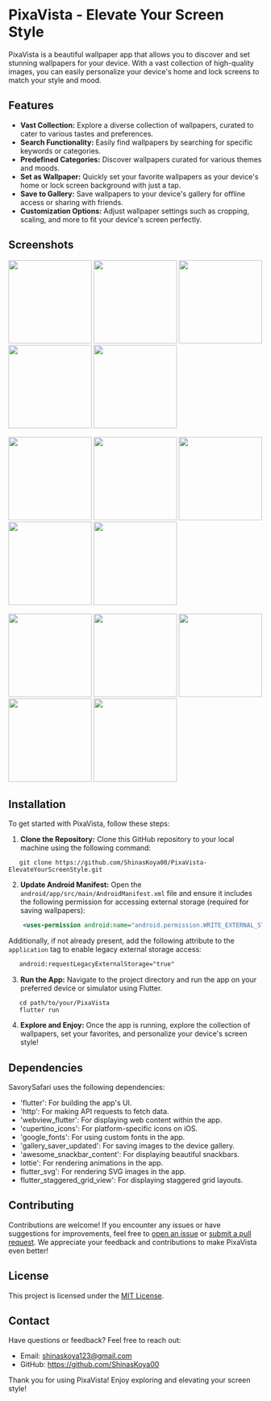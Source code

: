 # PixaVista - Elevate Your Screen Style

PixaVista is a beautiful wallpaper app that allows you to discover and set stunning wallpapers for your device. With a vast collection of high-quality images, you can easily personalize your device's home and lock screens to match your style and mood.

## Features

- **Vast Collection:** Explore a diverse collection of wallpapers, curated to cater to various tastes and preferences.
- **Search Functionality:** Easily find wallpapers by searching for specific keywords or categories.
- **Predefined Categories:** Discover wallpapers curated for various themes and moods.
- **Set as Wallpaper:** Quickly set your favorite wallpapers as your device's home or lock screen background with just a tap.
- **Save to Gallery:** Save wallpapers to your device's gallery for offline access or sharing with friends.
- **Customization Options:** Adjust wallpaper settings such as cropping, scaling, and more to fit your device's screen perfectly.

## Screenshots

  <img src="https://github.com/ShinasKoya00/PixaVista-ElevateYourScreenStyle/blob/master/assets/application_snapshots/splash_screen_1.jpg" width="165" /> <img src="https://github.com/ShinasKoya00/PixaVista-ElevateYourScreenStyle/blob/master/assets/application_snapshots/splash_screen_2.jpg" width="165" /> <img src="https://github.com/ShinasKoya00/PixaVista-ElevateYourScreenStyle/blob/master/assets/application_snapshots/loading_screen_1.jpg" width="165" /> <img src="https://github.com/ShinasKoya00/PixaVista-ElevateYourScreenStyle/blob/master/assets/application_snapshots/loading_screen_2.jpg" width="165" /> <img src="https://github.com/ShinasKoya00/PixaVista-ElevateYourScreenStyle/blob/master/assets/application_snapshots/no_internet_error.jpg" width="165" />
 
  <img src="https://github.com/ShinasKoya00/PixaVista-ElevateYourScreenStyle/blob/master/assets/application_snapshots/page_not_found_error.jpg" width="165" /> <img src="https://github.com/ShinasKoya00/PixaVista-ElevateYourScreenStyle/blob/master/assets/application_snapshots/home_page.jpg" width="165" /> <img src="https://github.com/ShinasKoya00/PixaVista-ElevateYourScreenStyle/blob/master/assets/application_snapshots/category_results_1.jpg" width="165" /> <img src="https://github.com/ShinasKoya00/PixaVista-ElevateYourScreenStyle/blob/master/assets/application_snapshots/category_results_2.jpg" width="165" /> <img src="https://github.com/ShinasKoya00/PixaVista-ElevateYourScreenStyle/blob/master/assets/application_snapshots/search_results_1.jpg" width="165" />

  <img src="https://github.com/ShinasKoya00/PixaVista-ElevateYourScreenStyle/blob/master/assets/application_snapshots/search_results_2.jpg" width="165" /> <img src="https://github.com/ShinasKoya00/PixaVista-ElevateYourScreenStyle/blob/master/assets/application_snapshots/search_results_3.jpg" width="165" /> <img src="https://github.com/ShinasKoya00/PixaVista-ElevateYourScreenStyle/blob/master/assets/application_snapshots/fulls_screen.jpg" width="165" /> <img src="https://github.com/ShinasKoya00/PixaVista-ElevateYourScreenStyle/blob/master/assets/application_snapshots/saved_notification.jpg" width="165" /> <img src="https://github.com/ShinasKoya00/PixaVista-ElevateYourScreenStyle/blob/master/assets/application_snapshots/saved_images.jpg" width="165" />

## Installation

To get started with PixaVista, follow these steps:

1. **Clone the Repository:** Clone this GitHub repository to your local machine using the following command:
```
   git clone https://github.com/ShinasKoya00/PixaVista-ElevateYourScreenStyle.git
```

2. **Update Android Manifest:** Open the `android/app/src/main/AndroidManifest.xml` file and ensure it includes the following permission for accessing external storage (required for saving wallpapers):
```xml
    <uses-permission android:name="android.permission.WRITE_EXTERNAL_STORAGE"/>
```

Additionally, if not already present, add the following attribute to the `application` tag to enable legacy external storage access:
```xml
   android:requestLegacyExternalStorage="true"
```

3. **Run the App:** Navigate to the project directory and run the app on your preferred device or simulator using Flutter.
```
   cd path/to/your/PixaVista
   flutter run
```

4. **Explore and Enjoy:** Once the app is running, explore the collection of wallpapers, set your favorites, and personalize your device's screen style!


## Dependencies

SavorySafari uses the following dependencies:

- 'flutter': For building the app's UI.
- 'http': For making API requests to fetch data.
- 'webview_flutter': For displaying web content within the app.
- 'cupertino_icons': For platform-specific icons on iOS.
- 'google_fonts': For using custom fonts in the app.
- 'gallery_saver_updated': For saving images to the device gallery.
- 'awesome_snackbar_content': For displaying beautiful snackbars.
- lottie': For rendering animations in the app.
- flutter_svg': For rendering SVG images in the app.
- flutter_staggered_grid_view': For displaying staggered grid layouts.

## Contributing

Contributions are welcome! If you encounter any issues or have suggestions for improvements, feel free to [open an issue](https://github.com/your-username/pixavista/issues) or [submit a pull request](https://github.com/your-username/pixavista/pulls). We appreciate your feedback and contributions to make PixaVista even better!

## License

This project is licensed under the [MIT License](LICENSE).

## Contact

Have questions or feedback? Feel free to reach out:

- Email: shinaskoya123@gmail.com
- GitHub: https://github.com/ShinasKoya00

Thank you for using PixaVista! Enjoy exploring and elevating your screen style!
